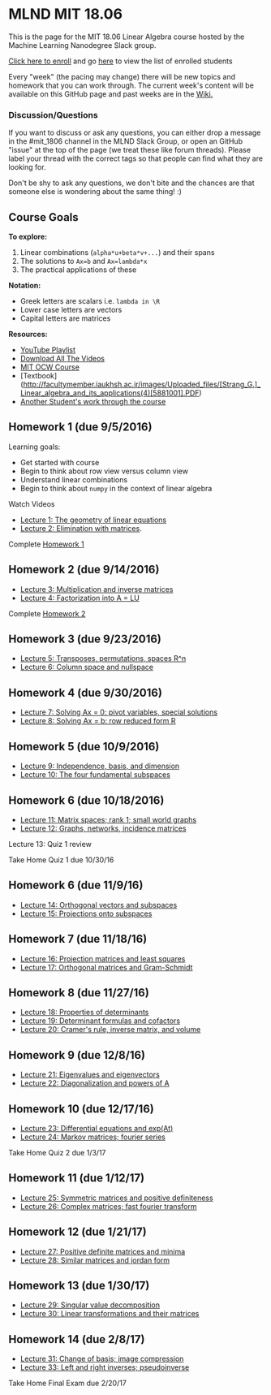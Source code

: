 # MLND MIT 18.06

This is the page for the MIT 18.06 Linear Algebra course hosted by the Machine Learning Nanodegree Slack group.

[Click here to enroll](https://goo.gl/forms/9cMsR0GvoPugxlMf2) and go [here](https://docs.google.com/spreadsheets/d/1SEpzd9Cw4OEC6_zz9Y02kXUh3SUXWJD7hUJbHDpNKnc/edit?usp=sharing) to view the list of enrolled students

Every "week" (the pacing may change) there will be new topics and homework that you can work through. The current week's content will be available on this GitHub page and past weeks are in the [Wiki.]()

### Discussion/Questions

If you want to discuss or ask any questions, you can either drop a message in the #mit_1806 channel in the MLND Slack Group, or open an GitHub "issue" at the top of the page (we treat these like forum threads). Please label your thread with the correct tags so that people can find what they are looking for.

Don't be shy to ask any questions, we don't bite and the chances are that someone else is wondering about the same thing! :)

## Course Goals

**To explore:**

1. Linear combinations (`alpha*u+beta*v+...`) and their spans 
1. The solutions to `Ax=b` and `Ax=lambda*x`
1. The practical applications of these

**Notation:**
- Greek letters are scalars i.e. `lambda in \R`
- Lower case letters are vectors
- Capital letters are matrices
 
**Resources:**
- [YouTube Playlist](https://www.youtube.com/playlist?list=PLH7ep3MlVV1F_yjznbsjGyFGI82a__oNj)
- [Download All The Videos](http://archive.org/compress/MIT18.06S05_MP4/formats=MPEG4&file=/MIT18.06S05_MP4.zip)
- [MIT OCW Course](http://ocw.mit.edu/courses/mathematics/18-06-linear-algebra-spring-2010/)
- [Textbook] (http://facultymember.iaukhsh.ac.ir/images/Uploaded_files/[Strang_G.]_Linear_algebra_and_its_applications(4)[5881001].PDF)
- [Another Student's work through the course](https://github.com/juanklopper/MIT_OCW_Linear_Algebra_18_06)

## Homework 1 (due 9/5/2016)

Learning goals: 
- Get started with course
- Begin to think about row view versus column view
- Understand linear combinations
- Begin to think about `numpy` in the context of linear algebra

Watch Videos 
- [Lecture 1: The geometry of linear equations](https://www.youtube.com/watch?v=ZK3O402wf1c&list=PLH7ep3MlVV1F_yjznbsjGyFGI82a__oNj&index=1)
- [Lecture 2: Elimination with matrices](https://www.youtube.com/watch?v=QVKj3LADCnA&list=PLH7ep3MlVV1F_yjznbsjGyFGI82a__oNj&index=2). 

Complete [Homework 1](https://github.com/machinelearningnanodegree/mit_1806/blob/master/hw/hw1/hw1.ipynb)

## Homework 2 (due 9/14/2016)
- [Lecture 3: Multiplication and inverse matrices](https://www.youtube.com/watch?v=FX4C-JpTFgY&list=PLH7ep3MlVV1F_yjznbsjGyFGI82a__oNj&index=3)
- [Lecture 4: Factorization into A = LU](https://www.youtube.com/watch?v=FX4C-JpTFgY&list=PLH7ep3MlVV1F_yjznbsjGyFGI82a__oNj&index=4)

Complete [Homework 2](https://github.com/machinelearningnanodegree/mit_1806/blob/master/hw/hw2/hw2.ipynb)


## Homework 3 (due 9/23/2016)
- [Lecture 5: Transposes, permutations, spaces R^n](https://www.youtube.com/watch?v=FX4C-JpTFgY&list=PLH7ep3MlVV1F_yjznbsjGyFGI82a__oNj&index=5)
- [Lecture 6: Column space and nullspace](https://www.youtube.com/watch?v=FX4C-JpTFgY&list=PLH7ep3MlVV1F_yjznbsjGyFGI82a__oNj&index=6)

## Homework 4 (due 9/30/2016)
- [Lecture 7: Solving Ax = 0: pivot variables, special solutions](https://www.youtube.com/watch?v=FX4C-JpTFgY&list=PLH7ep3MlVV1F_yjznbsjGyFGI82a__oNj&index=7)
- [Lecture 8: Solving Ax = b: row reduced form R](https://www.youtube.com/watch?v=FX4C-JpTFgY&list=PLH7ep3MlVV1F_yjznbsjGyFGI82a__oNj&index=8)

## Homework 5 (due 10/9/2016)
- [Lecture 9: Independence, basis, and dimension](https://www.youtube.com/watch?v=FX4C-JpTFgY&list=PLH7ep3MlVV1F_yjznbsjGyFGI82a__oNj&index=9)
- [Lecture 10: The four fundamental subspaces](https://www.youtube.com/watch?v=FX4C-JpTFgY&list=PLH7ep3MlVV1F_yjznbsjGyFGI82a__oNj&index=10)

## Homework 6 (due 10/18/2016)
- [Lecture 11: Matrix spaces; rank 1; small world graphs](https://www.youtube.com/watch?v=FX4C-JpTFgY&list=PLH7ep3MlVV1F_yjznbsjGyFGI82a__oNj&index=11)
- [Lecture 12: Graphs, networks, incidence matrices](https://www.youtube.com/watch?v=FX4C-JpTFgY&list=PLH7ep3MlVV1F_yjznbsjGyFGI82a__oNj&index=12)

Lecture 13: Quiz 1 review

Take Home Quiz 1 due 10/30/16

## Homework 6 (due 11/9/16)
- [Lecture 14: Orthogonal vectors and subspaces](https://www.youtube.com/watch?v=FX4C-JpTFgY&list=PLH7ep3MlVV1F_yjznbsjGyFGI82a__oNj&index=14)
- [Lecture 15: Projections onto subspaces](https://www.youtube.com/watch?v=FX4C-JpTFgY&list=PLH7ep3MlVV1F_yjznbsjGyFGI82a__oNj&index=15)

## Homework 7 (due 11/18/16)
- [Lecture 16: Projection matrices and least squares](https://www.youtube.com/watch?v=FX4C-JpTFgY&list=PLH7ep3MlVV1F_yjznbsjGyFGI82a__oNj&index=16)
- [Lecture 17: Orthogonal matrices and Gram-Schmidt](https://www.youtube.com/watch?v=FX4C-JpTFgY&list=PLH7ep3MlVV1F_yjznbsjGyFGI82a__oNj&index=17)

## Homework 8 (due 11/27/16)
- [Lecture 18: Properties of determinants](https://www.youtube.com/watch?v=FX4C-JpTFgY&list=PLH7ep3MlVV1F_yjznbsjGyFGI82a__oNj&index=18)
- [Lecture 19: Determinant formulas and cofactors](https://www.youtube.com/watch?v=FX4C-JpTFgY&list=PLH7ep3MlVV1F_yjznbsjGyFGI82a__oNj&index=19)
- [Lecture 20: Cramer's rule, inverse matrix, and volume](https://www.youtube.com/watch?v=FX4C-JpTFgY&list=PLH7ep3MlVV1F_yjznbsjGyFGI82a__oNj&index=20)

## Homework 9 (due 12/8/16)
- [Lecture 21: Eigenvalues and eigenvectors](https://www.youtube.com/watch?v=FX4C-JpTFgY&list=PLH7ep3MlVV1F_yjznbsjGyFGI82a__oNj&index=21)
- [Lecture 22: Diagonalization and powers of A](https://www.youtube.com/watch?v=FX4C-JpTFgY&list=PLH7ep3MlVV1F_yjznbsjGyFGI82a__oNj&index=22)

## Homework 10 (due 12/17/16)
- [Lecture 23: Differential equations and exp(At)](https://www.youtube.com/watch?v=FX4C-JpTFgY&list=PLH7ep3MlVV1F_yjznbsjGyFGI82a__oNj&index=23)
- [Lecture 24: Markov matrices; fourier series](https://www.youtube.com/watch?v=FX4C-JpTFgY&list=PLH7ep3MlVV1F_yjznbsjGyFGI82a__oNj&index=24)

Take Home Quiz 2 due 1/3/17

## Homework 11 (due 1/12/17)
- [Lecture 25: Symmetric matrices and positive definiteness](https://www.youtube.com/watch?v=FX4C-JpTFgY&list=PLH7ep3MlVV1F_yjznbsjGyFGI82a__oNj&index=25)
- [Lecture 26: Complex matrices; fast fourier transform](https://www.youtube.com/watch?v=FX4C-JpTFgY&list=PLH7ep3MlVV1F_yjznbsjGyFGI82a__oNj&index=26)

## Homework 12 (due 1/21/17)
- [Lecture 27: Positive definite matrices and minima](https://www.youtube.com/watch?v=FX4C-JpTFgY&list=PLH7ep3MlVV1F_yjznbsjGyFGI82a__oNj&index=27)
- [Lecture 28: Similar matrices and jordan form](https://www.youtube.com/watch?v=FX4C-JpTFgY&list=PLH7ep3MlVV1F_yjznbsjGyFGI82a__oNj&index=28)

## Homework 13 (due 1/30/17)
- [Lecture 29: Singular value decomposition](https://www.youtube.com/watch?v=FX4C-JpTFgY&list=PLH7ep3MlVV1F_yjznbsjGyFGI82a__oNj&index=29)
- [Lecture 30: Linear transformations and their matrices](https://www.youtube.com/watch?v=FX4C-JpTFgY&list=PLH7ep3MlVV1F_yjznbsjGyFGI82a__oNj&index=30)

## Homework 14 (due 2/8/17)
- [Lecture 31: Change of basis; image compression](https://www.youtube.com/watch?v=FX4C-JpTFgY&list=PLH7ep3MlVV1F_yjznbsjGyFGI82a__oNj&index=31)
- [Lecture 33: Left and right inverses; pseudoinverse](https://www.youtube.com/watch?v=FX4C-JpTFgY&list=PLH7ep3MlVV1F_yjznbsjGyFGI82a__oNj&index=32)

Take Home Final Exam due 2/20/17

